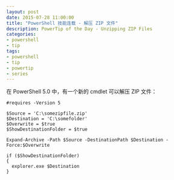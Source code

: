 ```yaml
---
layout: post
date: 2015-07-28 11:00:00
title: "PowerShell 技能连载 - 解压 ZIP 文件"
description: PowerTip of the Day - Unzipping ZIP Files
categories:
- powershell
- tip
tags:
- powershell
- tip
- powertip
- series
---
```

在 PowerShell 5.0 中，有一个新的 cmdlet 可以解压 ZIP 文件：

    #requires -Version 5
    
    $Source = 'C:\somezipfile.zip'
    $Destination = 'C:\somefolder'
    $Overwrite = $true
    $ShowDestinationFolder = $true
    
    Expand-Archive -Path $Source -DestinationPath $Destination -Force:$Overwrite
    
    if ($ShowDestinationFolder)
    {
      explorer.exe $Destination
    }

<!--本文国际来源：[Unzipping ZIP Files](http://community.idera.com/powershell/powertips/b/tips/posts/unzipping-zip-files)-->

